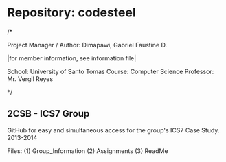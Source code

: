 Repository: codesteel
=========
/*

Project Manager / Author:         Dimapawi, Gabriel Faustine D.

|for member information, see information file|

School: University of Santo Tomas
Course: Computer Science
Professor: Mr. Vergil Reyes

*/

2CSB - ICS7 Group
----- 
GitHub for easy and simultaneous access for the group's ICS7 Case Study. 2013-2014

Files:
(1) Group_Information
(2) Assignments
(3) ReadMe
